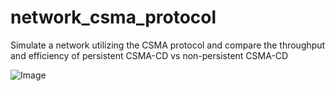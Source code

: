 # network_csma_protocol
Simulate a network utilizing the CSMA protocol and compare the throughput and efficiency of persistent CSMA-CD vs non-persistent CSMA-CD

![Image](images/screenshot.jpg)

